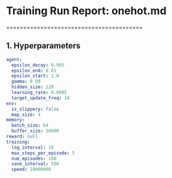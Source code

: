 # Training Run Report: onehot.md
========================================

## 1. Hyperparameters
```yaml
agent:
  epsilon_decay: 0.995
  epsilon_end: 0.01
  epsilon_start: 1.0
  gamma: 0.99
  hidden_size: 128
  learning_rate: 0.0005
  target_update_freq: 10
env:
  is_slippery: false
  map_size: 4
memory:
  batch_size: 64
  buffer_size: 10000
reward: null
training:
  log_interval: 10
  max_steps_per_episode: 5
  num_episodes: 100
  save_interval: 500
  speed: 10000000
```

